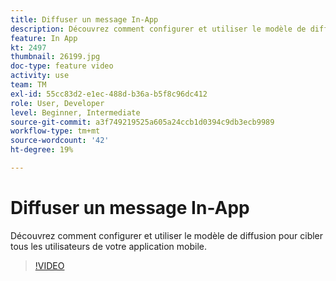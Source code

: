 ```yaml
---
title: Diffuser un message In-App
description: Découvrez comment configurer et utiliser le modèle de diffusion pour cibler tous les utilisateurs de votre application mobile.
feature: In App
kt: 2497
thumbnail: 26199.jpg
doc-type: feature video
activity: use
team: TM
exl-id: 55cc83d2-e1ec-488d-b36a-b5f8c96dc412
role: User, Developer
level: Beginner, Intermediate
source-git-commit: a3f749219525a605a24ccb1d0394c9db3ecb9989
workflow-type: tm+mt
source-wordcount: '42'
ht-degree: 19%

---
```


# Diffuser un message In-App

Découvrez comment configurer et utiliser le modèle de diffusion pour cibler tous les utilisateurs de votre application mobile.

>[!VIDEO](https://video.tv.adobe.com/v/26199?quality=12&learn=on)
